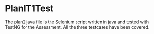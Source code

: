 # PlanIT1Test
The plan2.java file is the Selenium script written in java and tested with TestNG for the Assessment. All the three testcases have been covered.
